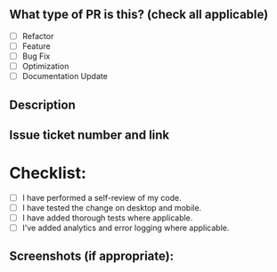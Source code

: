 ## What type of PR is this? (check all applicable)
- [ ] Refactor
- [ ] Feature
- [ ] Bug Fix
- [ ] Optimization
- [ ] Documentation Update

## Description
<!--- Describe your changes in detail -->

## Issue ticket number and link

# Checklist:
- [ ] I have performed a self-review of my code.
- [ ] I have tested the change on desktop and mobile.
- [ ] I have added thorough tests where applicable.
- [ ] I've added analytics and error logging where applicable.

## Screenshots (if appropriate):
<!--- Add screenshots of your changes -->
